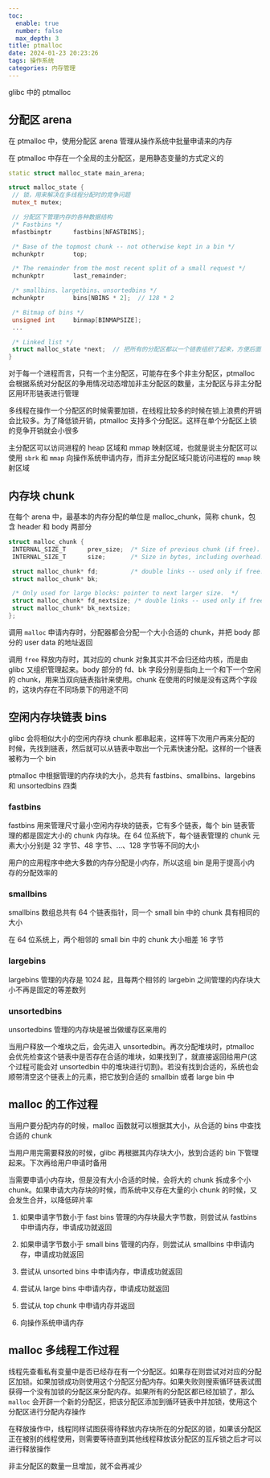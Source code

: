 ```yaml
---
toc:
  enable: true
  number: false
  max_depth: 3
title: ptmalloc
date: 2024-01-23 20:23:26
tags: 操作系统
categories: 内存管理
---
```


glibc 中的 ptmalloc

## 分配区 arena

在 ptmalloc 中，使用分配区 arena 管理从操作系统中批量申请来的内存

在 ptmalloc 中存在一个全局的主分配区，是用静态变量的方式定义的

```cpp
static struct malloc_state main_arena;

struct malloc_state {
 // 锁，用来解决在多线程分配时的竞争问题
 mutex_t mutex;

 // 分配区下管理内存的各种数据结构
 /* Fastbins */
 mfastbinptr      fastbins[NFASTBINS];

 /* Base of the topmost chunk -- not otherwise kept in a bin */
 mchunkptr        top;

 /* The remainder from the most recent split of a small request */
 mchunkptr        last_remainder;

 /* smallbins、largetbins、unsortedbins */
 mchunkptr        bins[NBINS * 2];  // 128 * 2

 /* Bitmap of bins */
 unsigned int     binmap[BINMAPSIZE];
 ...

 /* Linked list */
 struct malloc_state *next;  // 把所有的分配区都以一个链表组织了起来，方便后面的遍历
}
```

对于每一个进程而言，只有一个主分配区，可能存在多个非主分配区，ptmalloc 会根据系统对分配区的争用情况动态增加非主分配区的数量，主分配区与非主分配区用环形链表进行管理

多线程在操作一个分配区的时候需要加锁，在线程比较多的时候在锁上浪费的开销会比较多。为了降低锁开销，ptmalloc 支持多个分配区。这样在单个分配区上锁的竞争开销就会小很多

主分配区可以访问进程的 heap 区域和 mmap 映射区域，也就是说主分配区可以使用 `sbrk` 和 `mmap` 向操作系统申请内存，而非主分配区域只能访问进程的 `mmap` 映射区域

## 内存块 chunk

在每个 arena 中，最基本的内存分配的单位是 malloc_chunk，简称 chunk，包含 header 和 body 两部分

```cpp
struct malloc_chunk {
 INTERNAL_SIZE_T      prev_size;  /* Size of previous chunk (if free).  */
 INTERNAL_SIZE_T      size;       /* Size in bytes, including overhead. */

 struct malloc_chunk* fd;         /* double links -- used only if free. */
 struct malloc_chunk* bk;

 /* Only used for large blocks: pointer to next larger size.  */
 struct malloc_chunk* fd_nextsize; /* double links -- used only if free. */
 struct malloc_chunk* bk_nextsize;
};
```

调用 `malloc` 申请内存时，分配器都会分配一个大小合适的 chunk，并把 body 部分的 user data 的地址返回

调用 `free` 释放内存时，其对应的 chunk 对象其实并不会归还给内核，而是由 glibc 又组织管理起来。body 部分的 fd、bk 字段分别是指向上一个和下一个空闲的 chunk，用来当双向链表指针来使用。chunk 在使用的时候是没有这两个字段的，这块内存在不同场景下的用途不同

## 空闲内存块链表 bins

glibc 会将相似大小的空闲内存块 chunk 都串起来，这样等下次用户再来分配的时候，先找到链表，然后就可以从链表中取出一个元素快速分配。这样的一个链表被称为一个 bin

ptmalloc 中根据管理的内存块的大小，总共有 fastbins、smallbins、largebins 和 unsortedbins 四类

### fastbins 

fastbins 用来管理尺寸最小空闲内存块的链表，它有多个链表，每个 bin 链表管理的都是固定大小的 chunk 内存块。在 64 位系统下，每个链表管理的 chunk 元素大小分别是 32 字节、48 字节、...、128 字节等不同的大小

用户的应用程序中绝大多数的内存分配是小内存，所以这组 bin 是用于提高小内存的分配效率的

### smallbins

smallbins 数组总共有 64 个链表指针，同一个 small bin 中的 chunk 具有相同的大小

在 64 位系统上，两个相邻的 small bin 中的 chunk 大小相差 16 字节

### largebins

largebins 管理的内存是 1024 起，且每两个相邻的 largebin 之间管理的内存块大小不再是固定的等差数列

### unsortedbins

unsortedbins 管理的内存块是被当做缓存区来用的

当用户释放一个堆块之后，会先进入 unsortedbin。再次分配堆块时，ptmalloc 会优先检查这个链表中是否存在合适的堆块，如果找到了，就直接返回给用户(这个过程可能会对 unsortedbin 中的堆块进行切割)。若没有找到合适的，系统也会顺带清空这个链表上的元素，把它放到合适的 smallbin 或者 large bin 中

## malloc 的工作过程

当用户要分配内存的时候，malloc 函数就可以根据其大小，从合适的 bins 中查找合适的 chunk

当用户用完需要释放的时候，glibc 再根据其内存块大小，放到合适的 bin 下管理起来。下次再给用户申请时备用

当需要申请小内存块，但是没有大小合适的时候，会将大的 chunk 拆成多个小 chunk。如果申请大内存块的时候，而系统中又存在大量的小 chunk 的时候，又会发生合并，以降低碎片率

1. 如果申请字节数小于 fast bins 管理的内存块最大字节数，则尝试从 fastbins 中申请内存，申请成功就返回

2. 如果申请字节数小于 small bins 管理的内存，则尝试从 smallbins 中申请内存，申请成功就返回

3. 尝试从 unsorted bins 中申请内存，申请成功就返回

4. 尝试从 large bins 中申请内存，申请成功就返回

5. 尝试从 top chunk 中申请内存并返回

6. 向操作系统申请内存

## malloc 多线程工作过程

线程先查看私有变量中是否已经存在有一个分配区。如果存在则尝试对对应的分配区加锁。如果加锁成功则使用这个分配区分配内存。如果失败则搜索循环链表试图获得一个没有加锁的分配区来分配内存。如果所有的分配区都已经加锁了，那么 `malloc` 会开辟一个新的分配区，把该分配区添加到循环链表中并加锁，使用这个分配区进行分配内存操作

在释放操作中，线程同样试图获得待释放内存块所在的分配区的锁，如果该分配区正在被别的线程使用，则需要等待直到其他线程释放该分配区的互斥锁之后才可以进行释放操作

非主分配区的数量一旦增加，就不会再减少